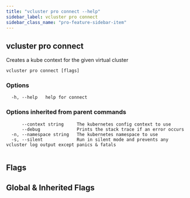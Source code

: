 ```yaml
---
title: "vcluster pro connect --help"
sidebar_label: vcluster pro connect
sidebar_class_name: "pro-feature-sidebar-item"
---
```


## vcluster pro connect

Creates a kube context for the given virtual cluster

```
vcluster pro connect [flags]
```

### Options

```
  -h, --help   help for connect
```

### Options inherited from parent commands

```
      --context string     The kubernetes config context to use
      --debug              Prints the stack trace if an error occurs
  -n, --namespace string   The kubernetes namespace to use
  -s, --silent             Run in silent mode and prevents any vcluster log output except panics & fatals
```

```

```


## Flags
## Global & Inherited Flags